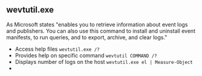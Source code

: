 ## wevtutil.exe

As Microsoft states "enables you to retrieve information about event logs and publishers. You can also use this command to install and uninstall event manifests, to run queries, and to export, archive, and clear logs."

* Access help files `wevtutil.exe /?`
* Provides help on specific command `wevtutil COMMAND /?`
* Displays number of logs on the host `wevtutil.exe el | Measure-Object`
* 
